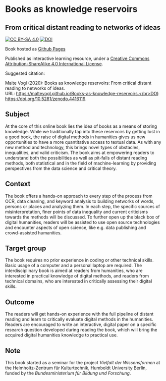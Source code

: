 # Books as knowledge reservoirs
## From critical distant reading to networks of ideas

[![CC BY-SA 4.0][cc-by-sa-shield]][cc-by-sa]
[![DOI](https://zenodo.org/badge/326784948.svg)](https://zenodo.org/badge/latestdoi/326784948)



Book hosted as [Github Pages](https://maltevogl.github.io/Books-as-knowledge-reservoirs/)

Published as interactive learning resource, under a
[Creative Commons Attribution-ShareAlike 4.0 International License][cc-by-sa].

[cc-by-sa]: http://creativecommons.org/licenses/by-sa/4.0/
[cc-by-sa-image]: https://licensebuttons.net/l/by-sa/4.0/88x31.png
[cc-by-sa-shield]: https://img.shields.io/badge/License-CC%20BY--SA%204.0-lightgrey.svg

Suggested citation:

Malte Vogl (2020): Books as knowledge reservoirs: From critical distant reading to networks of ideas.</br> URL: https://maltevogl.github.io/Books-as-knowledge-reservoirs.</br>DOI:  https://doi.org/10.5281/zenodo.4416119.

## Subject

At the core of this online book lies the idea of books as a means of storing knowledge. While we traditionally tap into these reservoirs by getting lost in a good book, the raise of digital methods in humanities gives us new opportunities to have a more quantitative access to textual data. As with any new method and technology, this brings novel types of obstacles, inequalities, and valid criticism. The book aims at empowering readers to understand both the possibilities as well as pit-falls of distant reading methods, both statistical and in the field of machine-learning by providing perspectives from the data science and critical theory.

## Context

The book offers a hands-on approach to every step of the process from OCR, data cleaning, and keyword analysis to building networks of words, persons or places and analyzing them. In each step, the specific sources of misinterpretation, finer points of data inequality and current criticisms towards the methods will be discussed. To further open up the black box of digital humanities, readers will be assisted to use open source technologies and encounter aspects of open science, like e.g. data publishing and crowd-assisted humanities.

## Target group

The book requires no prior experience in coding or other technical skills. Basic usage of a computer and a personal laptop are required. The interdisciplinary book is aimed at readers from humanities, who are interested in practical knowledge of digital methods, and readers from technical domains, who are interested in critically assessing their digital skills.

## Outcome

The readers will get hands-on experience with the full pipeline of distant reading and learn to critically evaluate digital methods in the humanities. Readers are encouraged to write an interactive, digital paper on a specific research question developed during reading the book, which will bring the acquired digital humanities knowledge to practical use.

## Note

This book started as a seminar for the project _Vielfalt der Wissensformen_ at the Helmholtz-Zentrum für Kulturtechnik, Humboldt University Berlin, funded by the _Bundesministerium für Bildung und Forschung_.
